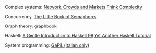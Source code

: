 Complex systems:
[Network, Crowds and Markets](http://www.cs.cornell.edu/home/kleinber/networks-book/)
[Think Complexity](http://www.greenteapress.com/compmod/)

Concurrency:
[The Little Book of Semaphores](http://greenteapress.com/semaphores/)

Graph theory:
[graphbook](http://code.google.com/p/graphbook/)

Haskell:
[A Gentle Introduction to Haskell 98](http://www.haskell.org/tutorial/haskell-98-tutorial.pdf)
[Yet Another Haskell Tutorial](http://www.umiacs.umd.edu/~hal/docs/daume02yaht.pdf)

System programming:
[GaPiL (italian only)](http://gapil.gnulinux.it/)
